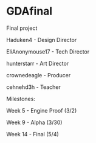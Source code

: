 # GDAfinal
Final project

Haduken4 - Design Director

EliAnonymouse17 - Tech Director

hunterstarr - Art Director

crownedeagle - Producer

cehnehd3h - Teacher


Milestones:

Week 5 - Engine Proof (3/2)

Week 9 - Alpha (3/30)

Week 14 - Final (5/4)